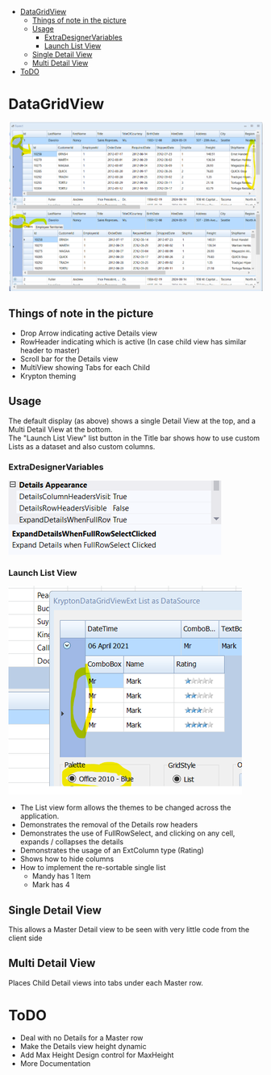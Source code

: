 ﻿<!-- Start Document Outline -->

* [DataGridView](#datagridview)
	* [Things of note in the picture](#things-of-note-in-the-picture)
	* [Usage](#usage)
		* [ExtraDesignerVariables](#extradesignervariables)
		* [Launch List View](#launch-list-view)
	* [Single Detail View](#single-detail-view)
	* [Multi Detail View](#multi-detail-view)
* [ToDO](#todo)

<!-- End Document Outline -->

# DataGridView
![](SingleAndMultiDetailViews.png)

## Things of note in the picture
- Drop Arrow indicating active Details view
- RowHeader indicating which is active (In case child view has similar header to master)
- Scroll bar for the Details view
- MultiView showing Tabs for each Child
- Krypton theming

## Usage
The default display (as above) shows a single Detail View at the top, and a Multi Detail View at the bottom.  
The "Launch List View" list button in the Title bar shows how to use custom Lists as a dataset and also custom columns.    
### ExtraDesignerVariables
![](ExtraDesignerVariables.png)

### Launch List View
![](LaunchListView.png)
- The List view form allows the themes to be changed across the application.
- Demonstrates the removal of the Details row headers
- Demonstrates the use of FullRowSelect, and clicking on any cell, expands / collapses the details
- Demonstrates the usage of an ExtColumn type (Rating)
- Shows how to hide columns 
- How to implement the re-sortable single list
  - Mandy has 1 Item
  - Mark has 4

## Single Detail View
This allows a Master Detail view to be seen with very little code from the client side

## Multi Detail View
Places Child Detail views into tabs under each Master row.

# ToDO
- Deal with no Details for a Master row
- Make the Details view height dynamic
- Add Max Height Design control for MaxHeight
- More Documentation
